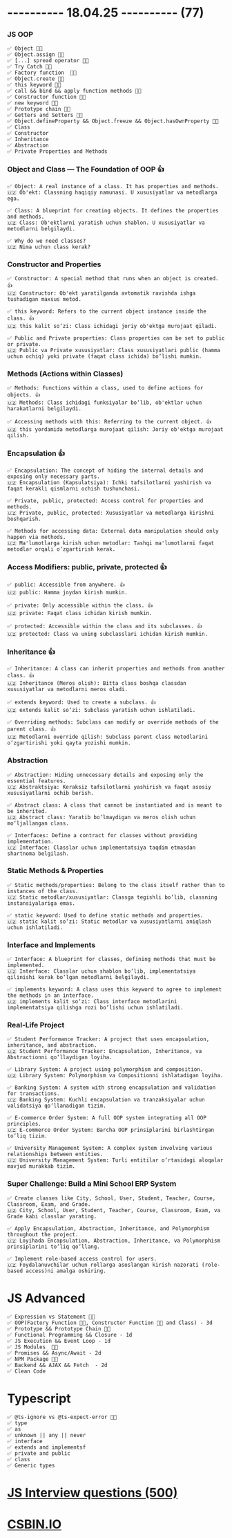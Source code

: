 # ---------- 18.04.25 ---------- (77)

### JS OOP

    ✅ Object 👍🏻
    ✅ Object.assign 👍🏻
    ✅ [...] spread operator 👍🏻
    ✅ Try Catch 👍🏻
    ✅ Factory function  👍🏻
    ✅ Object.create 👍🏻
    ✅ this keyword 👍🏻
    ✅ call && bind && apply function methods 👍🏻
    ✅ Constructor function 👍🏻
    ✅ new keyword 👍🏻
    ✅ Prototype chain 👍🏻
    ✅ Getters and Setters 👍🏻
    ✅ Object.defineProperty && Object.freeze && Object.hasOwnProperty 👍🏻
    ✅ Class
    ✅ Constructor
    ✅ Inheritance
    ✅ Abstraction
    ✅ Private Properties and Methods

### Object and Class — The Foundation of OOP 👍

    ✅ Object: A real instance of a class. It has properties and methods.
    🇺🇿 Ob'ekt: Classning haqiqiy namunasi. U xususiyatlar va metodlarga ega.

    ✅ Class: A blueprint for creating objects. It defines the properties and methods.
    🇺🇿 Class: Ob'ektlarni yaratish uchun shablon. U xususiyatlar va metodlarni belgilaydi.

    ✅ Why do we need classes?
    🇺🇿 Nima uchun class kerak?

### Constructor and Properties

    ✅ Constructor: A special method that runs when an object is created. 👍
    🇺🇿 Constructor: Ob'ekt yaratilganda avtomatik ravishda ishga tushadigan maxsus metod.

    ✅ this keyword: Refers to the current object instance inside the class. 👍
    🇺🇿 this kalit so‘zi: Class ichidagi joriy ob'ektga murojaat qiladi.

    ✅ Public and Private properties: Class properties can be set to public or private.
    🇺🇿 Public va Private xususiyatlar: Class xususiyatlari public (hamma uchun ochiq) yoki private (faqat class ichida) bo‘lishi mumkin.

### Methods (Actions within Classes)

    ✅ Methods: Functions within a class, used to define actions for objects. 👍
    🇺🇿 Methods: Class ichidagi funksiyalar bo‘lib, ob'ektlar uchun harakatlarni belgilaydi.

    ✅ Accessing methods with this: Referring to the current object. 👍
    🇺🇿 this yordamida metodlarga murojaat qilish: Joriy ob'ektga murojaat qilish.

### Encapsulation 👍

    ✅ Encapsulation: The concept of hiding the internal details and exposing only necessary parts.
    🇺🇿 Encapsulation (Kapsulatsiya): Ichki tafsilotlarni yashirish va faqat kerakli qismlarni ochish tushunchasi.

    ✅ Private, public, protected: Access control for properties and methods.
    🇺🇿 Private, public, protected: Xususiyatlar va metodlarga kirishni boshqarish.

    ✅ Methods for accessing data: External data manipulation should only happen via methods.
    🇺🇿 Ma'lumotlarga kirish uchun metodlar: Tashqi ma'lumotlarni faqat metodlar orqali o‘zgartirish kerak.

### Access Modifiers: public, private, protected 👍

    ✅ public: Accessible from anywhere. 👍
    🇺🇿 public: Hamma joydan kirish mumkin.

    ✅ private: Only accessible within the class. 👍
    🇺🇿 private: Faqat class ichidan kirish mumkin.

    ✅ protected: Accessible within the class and its subclasses. 👍
    🇺🇿 protected: Class va uning subclasslari ichidan kirish mumkin.

### Inheritance 👍

    ✅ Inheritance: A class can inherit properties and methods from another class. 👍
    🇺🇿 Inheritance (Meros olish): Bitta class boshqa classdan xususiyatlar va metodlarni meros oladi.

    ✅ extends keyword: Used to create a subclass. 👍
    🇺🇿 extends kalit so‘zi: Subclass yaratish uchun ishlatiladi.

    ✅ Overriding methods: Subclass can modify or override methods of the parent class. 👍
    🇺🇿 Metodlarni override qilish: Subclass parent class metodlarini o‘zgartirishi yoki qayta yozishi mumkin.

### Abstraction

    ✅ Abstraction: Hiding unnecessary details and exposing only the essential features.
    🇺🇿 Abstraktsiya: Keraksiz tafsilotlarni yashirish va faqat asosiy xususiyatlarni ochib berish.

    ✅ Abstract class: A class that cannot be instantiated and is meant to be inherited.
    🇺🇿 Abstract class: Yaratib bo‘lmaydigan va meros olish uchun mo‘ljallangan class.

    ✅ Interfaces: Define a contract for classes without providing implementation.
    🇺🇿 Interface: Classlar uchun implementatsiya taqdim etmasdan shartnoma belgilash.

### Static Methods & Properties

    ✅ Static methods/properties: Belong to the class itself rather than to instances of the class.
    🇺🇿 Static metodlar/xususiyatlar: Classga tegishli bo‘lib, classning instansiyalariga emas.

    ✅ static keyword: Used to define static methods and properties.
    🇺🇿 static kalit so‘zi: Static metodlar va xususiyatlarni aniqlash uchun ishlatiladi.

### Interface and Implements

    ✅ Interface: A blueprint for classes, defining methods that must be implemented.
    🇺🇿 Interface: Classlar uchun shablon bo‘lib, implementatsiya qilinishi kerak bo‘lgan metodlarni belgilaydi.

    ✅ implements keyword: A class uses this keyword to agree to implement the methods in an interface.
    🇺🇿 implements kalit so‘zi: Class interface metodlarini implementatsiya qilishga rozi bo‘lishi uchun ishlatiladi.

### Real-Life Project

    ✅ Student Performance Tracker: A project that uses encapsulation, inheritance, and abstraction.
    🇺🇿 Student Performance Tracker: Encapsulation, Inheritance, va Abstractionni qo‘llaydigan loyiha.

    ✅ Library System: A project using polymorphism and composition.
    🇺🇿 Library System: Polymorphism va Compositionni ishlatadigan loyiha.

    ✅ Banking System: A system with strong encapsulation and validation for transactions.
    🇺🇿 Banking System: Kuchli encapsulation va tranzaksiyalar uchun validatsiya qo‘llanadigan tizim.

    ✅ E-commerce Order System: A full OOP system integrating all OOP principles.
    🇺🇿 E-commerce Order System: Barcha OOP prinsiplarini birlashtirgan to‘liq tizim.

    ✅ University Management System: A complex system involving various relationships between entities.
    🇺🇿 University Management System: Turli entitilar o‘rtasidagi aloqalar mavjud murakkab tizim.

### Super Challenge: Build a Mini School ERP System

    ✅ Create classes like City, School, User, Student, Teacher, Course, Classroom, Exam, and Grade.
    🇺🇿 City, School, User, Student, Teacher, Course, Classroom, Exam, va Grade kabi classlar yarating.

    ✅ Apply Encapsulation, Abstraction, Inheritance, and Polymorphism throughout the project.
    🇺🇿 Loyihada Encapsulation, Abstraction, Inheritance, va Polymorphism prinsiplarini to‘liq qo‘llang.

    ✅ Implement role-based access control for users.
    🇺🇿 Foydalanuvchilar uchun rollarga asoslangan kirish nazorati (role-based access)ni amalga oshiring.

# JS Advanced

    ✅ Expression vs Statement 👍🏻
    ✅ OOP(Factory Function 👍🏻, Constructor Function 👍🏻 and Class) - 3d
    ✅ Prototype && Prototype Chain 👍🏻
    ✅ Functional Programming && Closure - 1d
    ✅ JS Execution && Event Loop - 1d
    ✅ JS Modules  👍🏻
    ✅ Promises && Async/Await - 2d
    ✅ NPM Package 👍🏻
    ✅ Backend && AJAX && Fetch  - 2d
    ✅ Clean Code

# Typescript

    ✅ @ts-ignore vs @ts-expect-error 👍🏻
    ✅ type
    ✅ as
    ✅ unknown || any || never
    ✅ interface
    ✅ extends and implementsf
    ✅ private and public
    ✅ class
    ✅ Generic types

# [JS Interview questions (500)](https://github.com/sudheerj/javascript-interview-questions)

# [CSBIN.IO](http://csbin.io)

